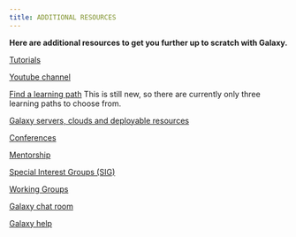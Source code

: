 ```yaml
---
title: ADDITIONAL RESOURCES
---
```



**Here are additional resources to get you further up to scratch with Galaxy.**


[Tutorials](https://training.galaxyproject.org)

[Youtube channel](https://www.youtube.com/channel/UCwoMMZPbz1L9AZzvIvrvqYA)

[Find a learning path](https://training.galaxyproject.org/training-material/news/2024/03/04/gtn-learning-path-highlights.html) This is still new, so there are currently only three learning paths to choose from.

[Galaxy servers, clouds and deployable resources](https://galaxyproject.org/use)

[Conferences](https://galaxyproject.org/gcc)

[Mentorship](https://galaxy-mentor-network.netlify.app)

[Special Interest Groups (SIG)](https://galaxyproject.org/community/sig)

[Working Groups](https://galaxyproject.org/community/wg)

[Galaxy chat room](https://matrix.to/#/#galaxyproject:matrix.org)

[Galaxy help](https://help.galaxyproject.org)

